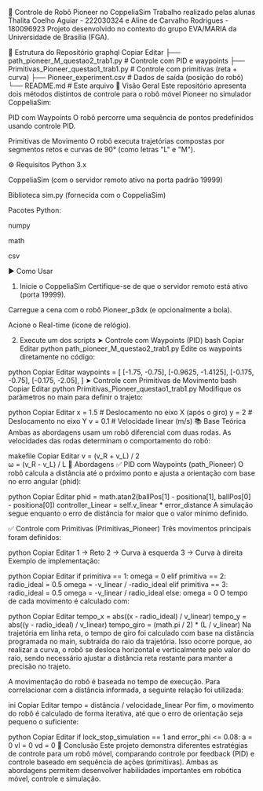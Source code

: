 🤖 Controle de Robô Pioneer no CoppeliaSim
Trabalho realizado pelas alunas Thalita Coelho Aguiar - 222030324 e Aline de Carvalho Rodrigues - 180096923
Projeto desenvolvido no contexto do grupo EVA/MARIA da Universidade de Brasília (FGA).

📂 Estrutura do Repositório
graphql
Copiar
Editar
├── path_pioneer_M_questao2_trab1.py       # Controle com PID e waypoints
├── Primitivas_Pioneer_questao1_trab1.py   # Controle com primitivas (reta + curva)
├── Pioneer_experiment.csv                 # Dados de saída (posição do robô)
└── README.md                              # Este arquivo
🧠 Visão Geral
Este repositório apresenta dois métodos distintos de controle para o robô móvel Pioneer no simulador CoppeliaSim:

PID com Waypoints
O robô percorre uma sequência de pontos predefinidos usando controle PID.

Primitivas de Movimento
O robô executa trajetórias compostas por segmentos retos e curvas de 90° (como letras "L" e "M").

⚙️ Requisitos
Python 3.x

CoppeliaSim (com o servidor remoto ativo na porta padrão 19999)

Biblioteca sim.py (fornecida com o CoppeliaSim)

Pacotes Python:

numpy

math

csv

▶️ Como Usar
1. Inicie o CoppeliaSim
Certifique-se de que o servidor remoto está ativo (porta 19999).

Carregue a cena com o robô Pioneer_p3dx (e opcionalmente a bola).

Acione o Real-time (ícone de relógio).

2. Execute um dos scripts
➤ Controle com Waypoints (PID)
bash
Copiar
Editar
python path_pioneer_M_questao2_trab1.py
Edite os waypoints diretamente no código:

python
Copiar
Editar
waypoints = [
    [-1.75, -0.75],
    [-0.9625, -1.4125],
    [-0.175, -0.75],
    [-0.175, -2.05],
]
➤ Controle com Primitivas de Movimento
bash
Copiar
Editar
python Primitivas_Pioneer_questao1_trab1.py
Modifique os parâmetros no main para definir o trajeto:

python
Copiar
Editar
x = 1.5    # Deslocamento no eixo X (após o giro)
y = 2      # Deslocamento no eixo Y
v = 0.1    # Velocidade linear (m/s)
📚 Base Teórica
Ambas as abordagens usam um robô diferencial com duas rodas. As velocidades das rodas determinam o comportamento do robô:

makefile
Copiar
Editar
v = (v_R + v_L) / 2  
ω = (v_R - v_L) / L
🧪 Abordagens
✅ PID com Waypoints (path_Pioneer)
O robô calcula a distância até o próximo ponto e ajusta a orientação com base no erro angular (phid):

python
Copiar
Editar
phid = math.atan2(ballPos[1] - positiona[1], ballPos[0] - positiona[0])
controller_Linear = self.v_linear * error_distance
A simulação segue enquanto o erro de distância for maior que o valor mínimo definido.

✅ Controle com Primitivas (Primitivas_Pioneer)
Três movimentos principais foram definidos:

python
Copiar
Editar
1 → Reto
2 → Curva à esquerda
3 → Curva à direita
Exemplo de implementação:

python
Copiar
Editar
if primitiva == 1:
    omega = 0
elif primitiva == 2:
    radio_ideal = 0.5
    omega = -v_linear / -radio_ideal
elif primitiva == 3:
    radio_ideal = 0.5
    omega = -v_linear / radio_ideal
else:
    omega = 0
O tempo de cada movimento é calculado com:

python
Copiar
Editar
tempo_x = abs((x - radio_ideal) / v_linear)
tempo_y = abs((y - radio_ideal) / v_linear)
tempo_giro = (math.pi / 2) * (L / v_linear)
Na trajetória em linha reta, o tempo de giro foi calculado com base na distância programada no main, subtraída do raio da trajetória.
Isso ocorre porque, ao realizar a curva, o robô se desloca horizontal e verticalmente pelo valor do raio, sendo necessário ajustar a distância reta restante para manter a precisão no trajeto.

A movimentação do robô é baseada no tempo de execução. Para correlacionar com a distância informada, a seguinte relação foi utilizada:

ini
Copiar
Editar
tempo = distância / velocidade_linear
Por fim, o movimento do robô é calculado de forma iterativa, até que o erro de orientação seja pequeno o suficiente:

python
Copiar
Editar
if lock_stop_simulation == 1 and error_phi <= 0.08:
    a = 0
    vl = 0
    vd = 0
🎯 Conclusão
Este projeto demonstra diferentes estratégias de controle para um robô móvel, comparando controle por feedback (PID) e controle baseado em sequência de ações (primitivas). Ambas as abordagens permitem desenvolver habilidades importantes em robótica móvel, controle e simulação.





